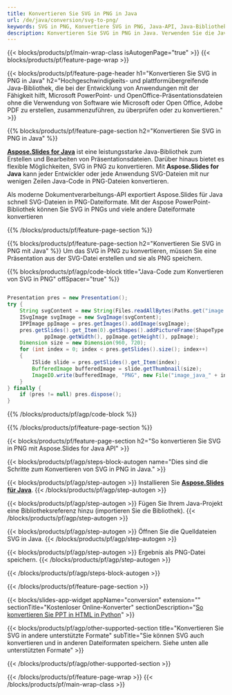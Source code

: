 ```yaml
---
title: Konvertieren Sie SVG in PNG in Java
url: /de/java/conversion/svg-to-png/
keywords: SVG in PNG, Konvertiere SVG in PNG, Java-API, Java-Bibliothek, SVG, PNG
description: Konvertieren Sie SVG in PNG in Java. Verwenden Sie die Java-Bibliotheks-API, um SVG-Dateien in PNGs zu konvertieren
---
```


{{< blocks/products/pf/main-wrap-class isAutogenPage="true" >}}
{{< blocks/products/pf/feature-page-wrap >}}

{{< blocks/products/pf/feature-page-header h1="Konvertieren Sie SVG in PNG in Java" h2="Hochgeschwindigkeits- und plattformübergreifende Java-Bibliothek, die bei der Entwicklung von Anwendungen mit der Fähigkeit hilft, Microsoft PowerPoint- und OpenOffice-Präsentationsdateien ohne die Verwendung von Software wie Microsoft oder Open Office, Adobe PDF zu erstellen, zusammenzuführen, zu überprüfen oder zu konvertieren." >}}

{{% blocks/products/pf/feature-page-section h2="Konvertieren Sie SVG in PNG in Java" %}}

[**Aspose.Slides for Java**](https://products.aspose.com/slides/de/java/) ist eine leistungsstarke Java-Bibliothek zum Erstellen und Bearbeiten von Präsentationsdateien. Darüber hinaus bietet es flexible Möglichkeiten, SVG in PNG zu konvertieren. Mit **Aspose.Slides for Java** kann jeder Entwickler oder jede Anwendung SVG-Dateien mit nur wenigen Zeilen Java-Code in PNG-Dateien konvertieren.

Als moderne Dokumentverarbeitungs-API exportiert Aspose.Slides für Java schnell SVG-Dateien in PNG-Dateiformate. Mit der Aspose PowerPoint-Bibliothek können Sie SVG in PNGs und viele andere Dateiformate konvertieren

{{% /blocks/products/pf/feature-page-section %}}

{{% blocks/products/pf/feature-page-section  h2="Konvertieren Sie SVG in PNG mit Java" %}}
Um das SVG in PNG zu konvertieren, müssen Sie eine Präsentation aus der SVG-Datei erstellen und sie als PNG speichern.

{{% blocks/products/pf/agp/code-block title="Java-Code zum Konvertieren von SVG in PNG" offSpacer="true" %}}

```java

Presentation pres = new Presentation();
try {
    String svgContent = new String(Files.readAllBytes(Paths.get("image.svg")));
    ISvgImage svgImage = new SvgImage(svgContent);
    IPPImage ppImage = pres.getImages().addImage(svgImage);
    pres.getSlides().get_Item(0).getShapes().addPictureFrame(ShapeType.Rectangle, 0, 0, 
			ppImage.getWidth(), ppImage.getHeight(), ppImage);
    Dimension size = new Dimension(960, 720);
    for (int index = 0; index < pres.getSlides().size(); index++)
    {
        ISlide slide = pres.getSlides().get_Item(index);
        BufferedImage bufferedImage = slide.getThumbnail(size);
        ImageIO.write(bufferedImage, "PNG", new File("image_java_" + index + ".png"));
    }
} finally {
    if (pres != null) pres.dispose();
}
```


{{% /blocks/products/pf/agp/code-block %}}

{{% /blocks/products/pf/feature-page-section %}}

{{< blocks/products/pf/feature-page-section  h2="So konvertieren Sie SVG in PNG mit Aspose.Slides for Java API" >}}

{{< blocks/products/pf/agp/steps-block-autogen name="Dies sind die Schritte zum Konvertieren von SVG in PNG in Java." >}}

{{< blocks/products/pf/agp/step-autogen >}}
Installieren Sie [**Aspose.Slides für Java**](https://products.aspose.com/slides/de/java/).
{{< /blocks/products/pf/agp/step-autogen >}}

{{< blocks/products/pf/agp/step-autogen >}}
Fügen Sie Ihrem Java-Projekt eine Bibliotheksreferenz hinzu (importieren Sie die Bibliothek).
{{< /blocks/products/pf/agp/step-autogen >}}

{{< blocks/products/pf/agp/step-autogen >}}
Öffnen Sie die Quelldateien SVG in Java.
{{< /blocks/products/pf/agp/step-autogen >}}

{{< blocks/products/pf/agp/step-autogen >}}
Ergebnis als PNG-Datei speichern.
{{< /blocks/products/pf/agp/step-autogen >}}

{{< /blocks/products/pf/agp/steps-block-autogen >}}

{{< /blocks/products/pf/feature-page-section >}}

{{< blocks/slides-app-widget  appName="conversion" extension="" sectionTitle="Kostenloser Online-Konverter" sectionDescription="[So konvertieren Sie PPT in HTML in Python](https://products.aspose.com/slides/de/python-net/conversion/ppt-to-html/)" >}}

{{< blocks/products/pf/agp/other-supported-section title="Konvertieren Sie SVG in andere unterstützte Formate" subTitle="Sie können SVG auch konvertieren und in anderen Dateiformaten speichern. Siehe unten alle unterstützten Formate" >}}



{{< /blocks/products/pf/agp/other-supported-section >}}

{{< /blocks/products/pf/feature-page-wrap >}}
{{< /blocks/products/pf/main-wrap-class >}}